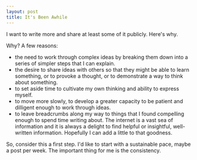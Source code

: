 ```yaml
---
layout: post
title: It's Been Awhile
---
```


I want to write more and share at least some of it publicly. Here's why.

Why? A few reasons:
+ the need to work through complex ideas by breaking them down into a series of simpler steps that I can explain.
+ the desire to share ideas with others so that they might be able to learn something, or to provoke a thought, or to demonstrate a way to think about something.
+ to set aside time to cultivate my own thinking and ability to express myself.
+ to move more slowly, to develop a greater capacity to be patient and dilligent enough to work through ideas.
+ to leave breadcrumbs along my way to things that I found compelling enough to spend time writing about. The internet is a vast sea of information and it is always a delight to find helpful or insightful, well-written information. Hopefully I can add a little to that goodness.

So, consider this a first step. I'd like to start with a sustainable pace, maybe a post per week. The important thing for me is the consistency.